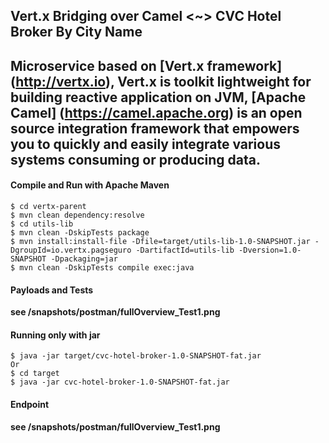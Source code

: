 ## Vert.x Bridging over Camel <~> CVC Hotel Broker By City Name

Microservice based on [Vert.x framework] (<http://vertx.io>), Vert.x is toolkit lightweight for building reactive
application on JVM, [Apache Camel] (<https://camel.apache.org>) is an open source integration framework that empowers 
you to quickly and easily integrate various systems consuming or producing data. 
---
#### Compile and Run with Apache Maven
````
$ cd vertx-parent
$ mvn clean dependency:resolve
$ cd utils-lib
$ mvn clean -DskipTests package 
$ mvn install:install-file -Dfile=target/utils-lib-1.0-SNAPSHOT.jar -DgroupId=io.vertx.pagseguro -DartifactId=utils-lib -Dversion=1.0-SNAPSHOT -Dpackaging=jar
$ mvn clean -DskipTests compile exec:java 
````
#### Payloads and Tests
**see /snapshots/postman/fullOverview_Test1.png**

#### Running only with jar 
````
$ java -jar target/cvc-hotel-broker-1.0-SNAPSHOT-fat.jar
Or
$ cd target
$ java -jar cvc-hotel-broker-1.0-SNAPSHOT-fat.jar
````
#### Endpoint 
**see /snapshots/postman/fullOverview_Test1.png**

